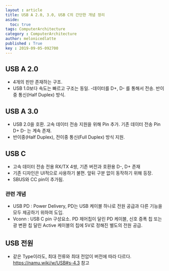 ```yaml
---
layout : article
title: USB A 2.0, 3.0, USB C의 간단한 개념 정리
aside:
  toc: true
tags: ComputerArchitecture
category : ComputerArchitecture
author: melonicedlatte
published : True
key : 2019-09-05-092700
---
```


## USB A 2.0

- 4개의 핀만 존재하는 구조. 
- USB 1.0보다 속도는 빠르고 구조는 동일.
-데이터를 D+, D- 를 통해서 전송. 반이중 통신(Half Duplex) 방식.

## USB A 3.0

- USB 2.0을 호환. 고속 데이터 전송 지원을 위해 Pin 추가. 기존 데이터 전송 Pin D+ D- 는 계속 존재.
- 반이중(Half Duplex), 전이중 통신(Full Duplex) 방식 지원.

## USB C

- 고속 데이터 전송 전용 RX/TX 4쌍, 기존 버전과 호환용 D-, D+ 존재
- 기존 디자인은 UI적으로 사용하기 불편. 앞뒤 구분 없이 동작하기 위해 등장.
- SBUS와 CC pin이 추가됨.

### 관련 개념

- USB PD : Power Delivery, PD는 USB 케이블 하나로 전원 공급과 다른 기능을 모두 제공하기 위하여 도입. 
- Vconn : USB C pin 구성요소. PD 제어칩이 달린 PD 케이블, 신호 증폭 칩 또는 광 변환 칩 달린 Active 케이블의 칩에 5V로 정해진 별도의 전원 공급.

## USB 전원
- 같은 Type이라도, 최대 전류와 최대 전압이 버전에 따라 다르다. https://namu.wiki/w/USB#s-4.3 참고
